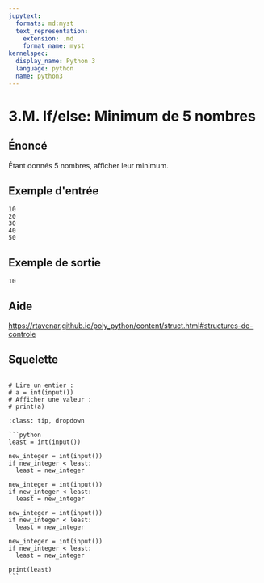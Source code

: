 ```yaml
---
jupytext:
  formats: md:myst
  text_representation:
    extension: .md
    format_name: myst
kernelspec:
  display_name: Python 3
  language: python
  name: python3
---
```


# 3.M. If/else: Minimum de 5 nombres

## **Énoncé**

Étant donnés 5 nombres, afficher leur minimum.

## Exemple d'entrée

```
10
20
30
40
50
```

## Exemple de sortie

```
10
```

## Aide

https://rtavenar.github.io/poly_python/content/struct.html#structures-de-controle

## Squelette

```{code-cell} ipython3

# Lire un entier :
# a = int(input())
# Afficher une valeur :
# print(a)
```

````{admonition} Cliquez ici pour voir la solution
:class: tip, dropdown

```python
least = int(input())

new_integer = int(input())
if new_integer < least:
  least = new_integer

new_integer = int(input())
if new_integer < least:
  least = new_integer
  
new_integer = int(input())
if new_integer < least:
  least = new_integer
  
new_integer = int(input())
if new_integer < least:
  least = new_integer
  
print(least)
```
````
